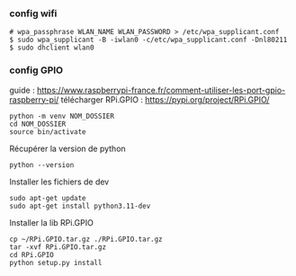 ### config wifi
```
# wpa_passphrase WLAN_NAME WLAN_PASSWORD > /etc/wpa_supplicant.conf
$ sudo wpa_supplicant -B -iwlan0 -c/etc/wpa_supplicant.conf -Dnl80211
$ sudo dhclient wlan0
```

### config GPIO
guide : https://www.raspberrypi-france.fr/comment-utiliser-les-port-gpio-raspberry-pi/
télécharger RPi.GPIO : https://pypi.org/project/RPi.GPIO/

```
python -m venv NOM_DOSSIER
cd NOM_DOSSIER
source bin/activate
```

Récupérer la version de python
```
python --version
```

Installer les fichiers de dev
```
sudo apt-get update
sudo apt-get install python3.11-dev
```

Installer la lib RPi.GPIO
```
cp ~/RPi.GPIO.tar.gz ./RPi.GPIO.tar.gz
tar -xvf RPi.GPIO.tar.gz
cd RPi.GPIO
python setup.py install
```